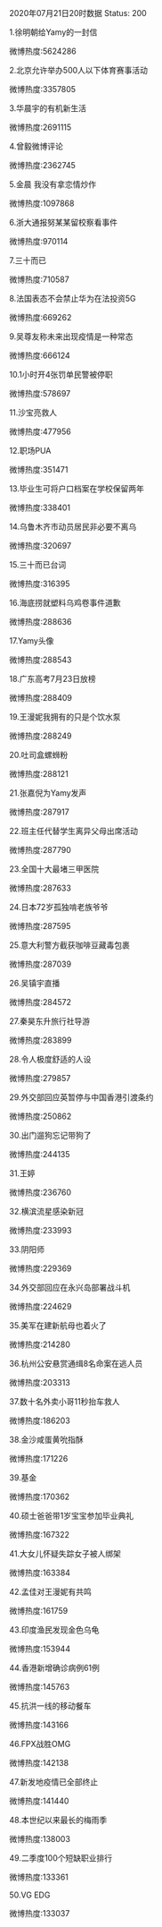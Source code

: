 2020年07月21日20时数据
Status: 200

1.徐明朝给Yamy的一封信

微博热度:5624286

2.北京允许举办500人以下体育赛事活动

微博热度:3357805

3.华晨宇的有机新生活

微博热度:2691115

4.曾毅微博评论

微博热度:2362745

5.金晨 我没有拿恋情炒作

微博热度:1097868

6.浙大通报努某某留校察看事件

微博热度:970114

7.三十而已

微博热度:710587

8.法国表态不会禁止华为在法投资5G

微博热度:669262

9.吴尊友称未来出现疫情是一种常态

微博热度:666124

10.1小时开4张罚单民警被停职

微博热度:578697

11.沙宝亮救人

微博热度:477956

12.职场PUA

微博热度:351471

13.毕业生可将户口档案在学校保留两年

微博热度:338401

14.乌鲁木齐市动员居民非必要不离乌

微博热度:320697

15.三十而已台词

微博热度:316395

16.海底捞就塑料乌鸡卷事件道歉

微博热度:288636

17.Yamy头像

微博热度:288543

18.广东高考7月23日放榜

微博热度:288409

19.王漫妮我拥有的只是个饮水泵

微博热度:288249

20.吐司盒螺蛳粉

微博热度:288121

21.张嘉倪为Yamy发声

微博热度:287917

22.班主任代替学生离异父母出席活动

微博热度:287790

23.全国十大最堵三甲医院

微博热度:287633

24.日本72岁孤独啃老族爷爷

微博热度:287595

25.意大利警方截获咖啡豆藏毒包裹

微博热度:287039

26.吴镇宇直播

微博热度:284572

27.秦昊东升旅行社导游

微博热度:283899

28.令人极度舒适的人设

微博热度:279857

29.外交部回应英暂停与中国香港引渡条约

微博热度:250862

30.出门遛狗忘记带狗了

微博热度:244135

31.王婷

微博热度:236760

32.横滨流星感染新冠

微博热度:233993

33.阴阳师

微博热度:229369

34.外交部回应在永兴岛部署战斗机

微博热度:224629

35.美军在建新航母也着火了

微博热度:214280

36.杭州公安悬赏通缉8名命案在逃人员

微博热度:203313

37.数十名外卖小哥11秒抬车救人

微博热度:186203

38.金沙咸蛋黄吮指酥

微博热度:171226

39.基金

微博热度:170362

40.硕士爸爸带1岁宝宝参加毕业典礼

微博热度:167322

41.大女儿怀疑失踪女子被人绑架

微博热度:163384

42.孟佳对王漫妮有共鸣

微博热度:161759

43.印度渔民发现金色乌龟

微博热度:153944

44.香港新增确诊病例61例

微博热度:145763

45.抗洪一线的移动餐车

微博热度:143166

46.FPX战胜OMG

微博热度:142138

47.新发地疫情已全部终止

微博热度:141440

48.本世纪以来最长的梅雨季

微博热度:138003

49.二季度100个短缺职业排行

微博热度:133361

50.VG EDG

微博热度:133037

